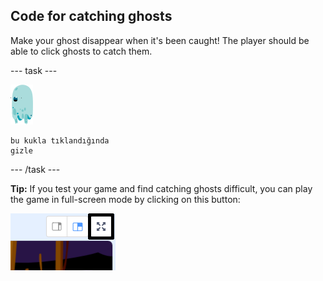 ## Code for catching ghosts

Make your ghost disappear when it's been caught! The player should be able to click ghosts to catch them.

\--- task \---

![hayalet-kuklası](images/ghost-sprite.png)

```blocks3
bu kukla tıklandığında
gizle
```

\--- /task \---

**Tip:** If you test your game and find catching ghosts difficult, you can play the game in full-screen mode by clicking on this button:

![ekran görüntüsü](images/ghost-fullscreen-annotated.png)